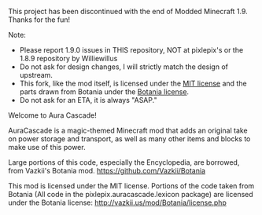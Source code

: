 This project has been discontinued with the end of Modded Minecraft 1.9. Thanks for the fun!


Note:
* Please report 1.9.0 issues in THIS repository, NOT at pixlepix's or the 1.8.9 repository by Williewillus
* Do not ask for design changes, I will strictly match the design of upstream.
* This fork, like the mod itself, is licensed under the [MIT license](https://tldrlegal.com/license/mit-license) and the parts drawn from Botania under the [Botania license](http://botaniamod.net/license.php).
* Do not ask for an ETA, it is always "ASAP."


Welcome to Aura Cascade!

AuraCascade is a magic-themed Minecraft mod that adds an original take on power storage and transport, as well as many other items and blocks to make use of this power.

Large portions of this code, especially the Encyclopedia, are borrowed, from Vazkii's Botania mod. https://github.com/Vazkii/Botania

This mod is licensed under the MIT license. Portions of the code taken from Botania (All code in the pixlepix.auracascade.lexicon package) are licensed under the Botania license: http://vazkii.us/mod/Botania/license.php


